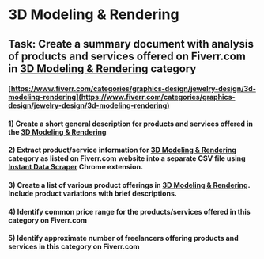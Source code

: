# 3D Modeling & Rendering
## Task: Create a summary document with analysis of products and services offered on Fiverr.com in [3D Modeling & Rendering](https://www.fiverr.com/categories/graphics-design/jewelry-design/3d-modeling-rendering) category
#### [https://www.fiverr.com/categories/graphics-design/jewelry-design/3d-modeling-rendering](https://www.fiverr.com/categories/graphics-design/jewelry-design/3d-modeling-rendering)
#### 1) Create a short general description for products and services offered in the [3D Modeling & Rendering](https://www.fiverr.com/categories/graphics-design/jewelry-design/3d-modeling-rendering)
#### 2) Extract product/service information for [3D Modeling & Rendering](https://www.fiverr.com/categories/graphics-design/jewelry-design/3d-modeling-rendering) category as listed on Fiverr.com website into a separate CSV file using [Instant Data Scraper](https://chrome.google.com/webstore/detail/instant-data-scraper/ofaokhiedipichpaobibbnahnkdoiiah) Chrome extension.
#### 3) Create a list of various product offerings in [3D Modeling & Rendering](https://www.fiverr.com/categories/graphics-design/jewelry-design/3d-modeling-rendering). Include product variations with brief descriptions.
#### 4) Identify common price range for the products/services offered in this category on Fiverr.com
#### 5) Identify approximate number of freelancers offering products and services in this category on Fiverr.com
